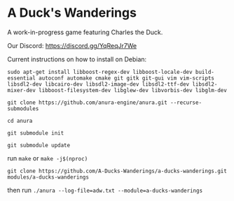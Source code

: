 # A Duck's Wanderings

A work-in-progress game featuring Charles the Duck.

Our Discord: https://discord.gg/YqReqJr7We

Current instructions on how to install on Debian:

`sudo apt-get install libboost-regex-dev libboost-locale-dev build-essential autoconf automake cmake git gitk git-gui vim vim-scripts libsdl2-dev libcairo-dev libsdl2-image-dev libsdl2-ttf-dev libsdl2-mixer-dev libboost-filesystem-dev libglew-dev libvorbis-dev libglm-dev`

`git clone https://github.com/anura-engine/anura.git --recurse-submodules`

`cd anura`

`git submodule init`

`git submodule update`

run `make` or `make -j$(nproc)`

`git clone https://github.com/A-Ducks-Wanderings/a-ducks-wanderings.git modules/a-ducks-wanderings`

then run `./anura --log-file=adw.txt --module=a-ducks-wanderings`